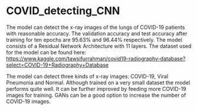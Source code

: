# COVID_detecting_CNN
The model can detect the x-ray images of the lungs of COVID-19 patients with reasonable accuracy. The validation accuracy and test accuracy after training for ten epochs are 95.63% and  96.44% respectively. The model consists of a Residual Network Architecture with 11 layers. The dataset used for the model can be found here: https://www.kaggle.com/tawsifurrahman/covid19-radiography-database?select=COVID-19+Radiography+Database

The model can detect three kinds of x-ray images: COVID-19, Viral Pneumonia and Normal. Although trained on a very small dataset the model performs quite well. It can be further improved by feeding more COVID-19 images for training. GANs can be a good option to increase the number of COVID-19 images.

